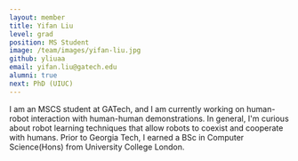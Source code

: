 ```yaml
---
layout: member
title: Yifan Liu
level: grad
position: MS Student
image: /team/images/yifan-liu.jpg
github: yliuaa
email: yifan.liu@gatech.edu
alumni: true
next: PhD (UIUC)
---
```


I am an MSCS student at GATech, and I am currently working on human-robot interaction with human-human demonstrations. In general, I'm curious about robot learning techniques that allow robots to coexist and cooperate with humans. Prior to Georgia Tech, I earned a BSc in Computer Science(Hons) from University College London.
